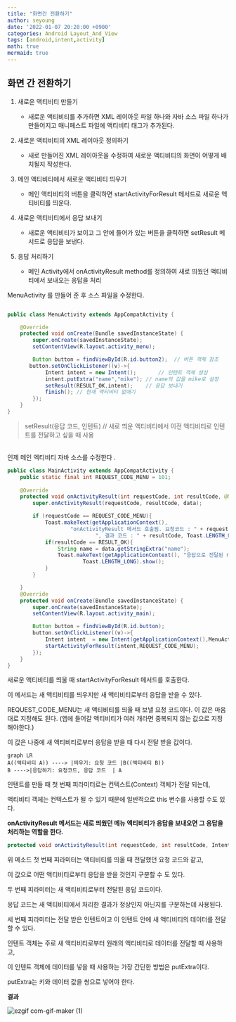 ```yaml
---
title: "화면간 전환하기"
author: seyoung
date: '2022-01-07 20:20:00 +0900'
categories: Android Layout_And_View
tags: [android,intent,activity]
math: true
mermaid: true
---
```


## 화면 간 전환하기

 1. 새로운 액티비티 만들기 
     - 새로운 액티비티를 추가하면 XML 레이아웃 파일 하나와 자바 소스 파일 하나가 만들어지고 
        매니페스트 파일에 액티비티 태그가 추가된다.
        
 2. 새로운 액티비티의 XML 레이아웃 정의하기
    - 새로 만들어진 XML 레이아웃을 수정하여 새로운 액티비티의 화면이 어떻게 배치될지 작성한다.
    
 3. 메인 액티비티에서 새로운 액티비티 띄우기
    - 메인 액티비티의 버튼을 클릭하면 startActivityForResult 메서드로 새로운 액티비티를 띄운다.

 4. 새로운 액티비티에서 응답 보내기
    - 새로운 액티비티가 보이고 그 안에 들어가 있는 버튼을 클릭하면 setResult 메서드로 응답을 보낸다. 

 5. 응답 처리하기
	   - 메인 Activity에서 onActivityResult method를 정의하여 새로 띄웠던 액티비티에서 보내오는
	     응답을 처리

MenuActivity 를 만들어 준 후 소스 파일을 수정한다. 

```java

public class MenuActivity extends AppCompatActivity {

    @Override
    protected void onCreate(Bundle savedInstanceState) {
        super.onCreate(savedInstanceState);
        setContentView(R.layout.activity_menu);

        Button button = findViewById(R.id.button2);  // 버튼 객체 참조
       button.setOnClickListener((v)->{
            Intent intent = new Intent();       // 인텐트 객체 생성
            intent.putExtra("name","mike"); // name의 값을 mike로 설정
            setResult(RESULT_OK,intent);    // 응답 보내기
            finish(); // 현재 액티비티 없애기
        });
    }
}
```

>  setResult(응답 코드, 인텐트)      // 새로 띄운 액티비티에서 이전 액티비티로 인텐트를 전달하고 싶을 때 사용

<br>
 인제 메인 엑티비티 자바 소스를 수정한다 .

```java
public class MainActivity extends AppCompatActivity {
    public static final int REQUEST_CODE_MENU = 101;
   
	@Override
    protected void onActivityResult(int requestCode, int resultCode, @Nullable Intent data) {
        super.onActivityResult(requestCode, resultCode, data);

        if (requestCode == REQUEST_CODE_MENU){
            Toast.makeText(getApplicationContext(),
                    "onActivityResult 메서드 호출됨. 요청코드 : " + requestCode +
                            ", 결과 코드 : " + resultCode, Toast.LENGTH_LONG).show();
            if(resultCode == RESULT_OK){
                String name = data.getStringExtra("name");
                Toast.makeText(getApplicationContext(), "응답으로 전달된 name: " + name,
                        Toast.LENGTH_LONG).show();
            }
        }

    }
    @Override
    protected void onCreate(Bundle savedInstanceState) {
        super.onCreate(savedInstanceState);
        setContentView(R.layout.activity_main);

        Button button = findViewById(R.id.button);
        button.setOnClickListener((v)->{
            Intent intent  = new Intent(getApplicationContext(),MenuActivity.class);
            startActivityForResult(intent,REQUEST_CODE_MENU);
        });
    }
}
```

새로운 액티비티를 띄울 때 startActivityForResult 메서드를 호출한다. 

이 메서드는 새 액티비티를 띄우지만 새 액티비티로부터 응답을 받을 수 있다.

REQUEST_CODE_MENU는 새 액티비티를 띄울 때 보낼 요청 코드이다. 이 값은 마음대로 지정해도 된다.
(앱에 들어갈 액티비티가 여러 개라면 중복되지 않는 값으로 지정 해야한다.)

이 값은 나중에 새 액티비티로부터 응답을 받을 때 다시 전달 받을 값이다.

```mermaid
graph LR
A((액티비티 A)) ----> |띄우기: 요청 코드 |B((액티비티 B))
B ---->|응답하기: 요청코드, 응답 코드  | A
```

인텐트를 만들 때 첫 번째 피라미터로는 컨텍스트(Context) 객체가 전달 되는데, 

액티비티 객체는 컨텍스트가 될 수 있기 때문에 일반적으로 this 변수를 사용할 수도 있다.

**onActivityResult 메서드는 새로 띄웠던 메뉴 액티비티가 응답을 보내오면 그 응답을 처리하는 역할을 한다.**

```java
protected void onActivityResult(int requestCode, int resultCode, Intent intent)
```

위 메소드 첫 번째 피라미터는 액티비티를 띄울 때 전달했던 요청 코드와 같고, 

이 값으로 어떤 액티비티로부터 응답을 받을 것인지 구분할 수 도 있다.

두 번째 피라미터는 새 액티비티로부터 전달된 응답 코드이다. 

응답 코드는 새 액티비티에서 처리한 결과가 정상인지 아닌지를 구분하는데 사용된다. 

세 번째 피라미터는 전달 받은 인텐트이고 이 인텐트 안에 새 액티비티의 데이터를 전달 할 수 있다. 

인텐트 객체는 주로 새 액티비티로부터 원래의 액티비티로 데이터를 전달할 때 사용하고, 

이 인텐트 객체에 데이터를 넣을 때 사용하는 가장 간단한 방법은 putExtra이다.

putExtra는 키와 데이터 값을 쌍으로 넣어야 한다.


**결과**

![ezgif com-gif-maker (1)](https://user-images.githubusercontent.com/54762273/148536040-73ddbe4e-0a3c-4a4b-a783-be47002b078d.gif)
